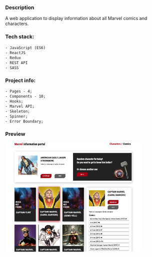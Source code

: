 ### Description

<p>A web application to display information about all Marvel comics and characters.</p>

### Tech stack:

```
- JavaScript (ES6)
- ReactJS
- Redux
- REST API
- SASS
```

### Project info:

```
- Pages - 4;
- Components - 10;
- Hooks;
- Marvel API;
- Skeleton;
- Spinner;
- Error Boundary;
```

### Preview

<img src="/preview.png" height="350" style="border-radius:10px;margin-bottom:1rem;" />
